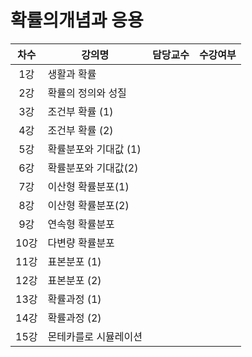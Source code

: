 # 확률의개념과 응용

| 차수  | 강의명                | 담당교수 | 수강여부 |
| :---: | --------------------- | :------: | :------: |
|  1강  | 생활과 확률           |          |          |
|  2강  | 확률의 정의와 성질    |          |          |
|  3강  | 조건부 확률 (1)       |          |          |
|  4강  | 조건부 확률 (2)       |          |          |
|  5강  | 확률분포와 기대값 (1) |          |          |
|  6강  | 확률분포와 기대값(2)  |          |          |
|  7강  | 이산형 확률분포(1)    |          |          |
|  8강  | 이산형 확률분포(2)    |          |          |
|  9강  | 연속형 확률분포       |          |          |
| 10강  | 다변량 확률분포       |          |          |
| 11강  | 표본분포 (1)          |          |          |
| 12강  | 표본분포 (2)          |          |          |
| 13강  | 확률과정 (1)          |          |          |
| 14강  | 확률과정 (2)          |          |          |
| 15강  | 몬테카를로 시뮬레이션 |          |          |
